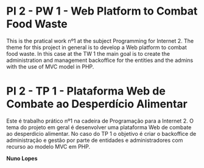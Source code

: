 # PI 2 - PW 1 - Web Platform to Combat Food Waste

This is the pratical work nº1 at the subject Programming for Internet 2. The theme for this project in general is to develop a Web platform to combat food waste. In this case at the TW 1 the main goal is to create the administration and management backoffice for the entities and the admins with the use of MVC model in PHP.

# PI 2 - TP 1 - Plataforma Web de Combate ao Desperdício Alimentar

Este é trabalho prático nº1 na cadeira de Programação para a Internet 2. O tema do projeto em geral é desenvolver uma plataforma Web de combate ao desperdicio alimentar. No caso do TP 1 o objetivo é criar o backoffice de administração e gestão por parte de entidades e administradores com recurso ao modelo MVC em PHP.

**Nuno Lopes**
